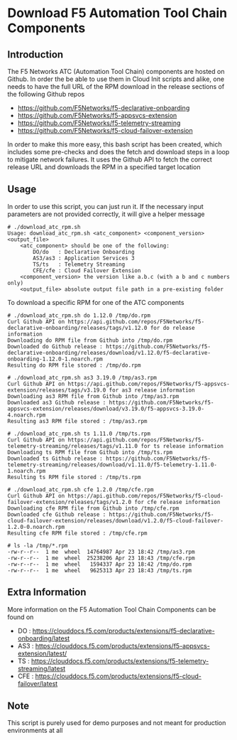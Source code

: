 # Download F5 Automation Tool Chain Components

## Introduction

The F5 Networks ATC (Automation Tool Chain) components are hosted on Github. In order the be able to use them in Cloud Init scripts and alike, one needs to have the full URL of the RPM download in the release sections of the following Github repos

 - https://github.com/F5Networks/f5-declarative-onboarding
 - https://github.com/F5Networks/f5-appsvcs-extension
 - https://github.com/F5Networks/f5-telemetry-streaming
 - https://github.com/F5Networks/f5-cloud-failover-extension

In order to make this more easy, this bash script has been created, which includes some pre-checks and does the fetch and download steps in a loop to mitigate network failures. It uses the Github API to fetch the correct release URL and downloads the RPM in a specified target location

## Usage

In order to use this script, you can just run it. If the necessary input parameters are not provided correctly, it will give a helper message

```console
# ./download_atc_rpm.sh                    
Usage: download_atc_rpm.sh <atc_component> <component_version> <output_file>
    <atc_component> should be one of the following:
        DO/do   : Declarative Onboarding
        AS3/as3 : Application Services 3
        TS/ts   : Telemetry Streaming
        CFE/cfe : Cloud Failover Extension
    <component_version> the version like a.b.c (with a b and c numbers only)
    <output_file> absolute output file path in a pre-existing folder
```

To download a specific RPM for one of the ATC components

```console
# ./download_atc_rpm.sh do 1.12.0 /tmp/do.rpm
Curl Github API on https://api.github.com/repos/F5Networks/f5-declarative-onboarding/releases/tags/v1.12.0 for do release information
Downloading do RPM file from Github into /tmp/do.rpm
Downloaded do Github release : https://github.com/F5Networks/f5-declarative-onboarding/releases/download/v1.12.0/f5-declarative-onboarding-1.12.0-1.noarch.rpm
Resulting do RPM file stored : /tmp/do.rpm

# ./download_atc_rpm.sh as3 3.19.0 /tmp/as3.rpm
Curl Github API on https://api.github.com/repos/F5Networks/f5-appsvcs-extension/releases/tags/v3.19.0 for as3 release information
Downloading as3 RPM file from Github into /tmp/as3.rpm
Downloaded as3 Github release : https://github.com/F5Networks/f5-appsvcs-extension/releases/download/v3.19.0/f5-appsvcs-3.19.0-4.noarch.rpm
Resulting as3 RPM file stored : /tmp/as3.rpm

# ./download_atc_rpm.sh ts 1.11.0 /tmp/ts.rpm
Curl Github API on https://api.github.com/repos/F5Networks/f5-telemetry-streaming/releases/tags/v1.11.0 for ts release information
Downloading ts RPM file from Github into /tmp/ts.rpm
Downloaded ts Github release : https://github.com/F5Networks/f5-telemetry-streaming/releases/download/v1.11.0/f5-telemetry-1.11.0-1.noarch.rpm
Resulting ts RPM file stored : /tmp/ts.rpm

# ./download_atc_rpm.sh cfe 1.2.0 /tmp/cfe.rpm
Curl Github API on https://api.github.com/repos/F5Networks/f5-cloud-failover-extension/releases/tags/v1.2.0 for cfe release information
Downloading cfe RPM file from Github into /tmp/cfe.rpm
Downloaded cfe Github release : https://github.com/F5Networks/f5-cloud-failover-extension/releases/download/v1.2.0/f5-cloud-failover-1.2.0-0.noarch.rpm
Resulting cfe RPM file stored : /tmp/cfe.rpm

# ls -la /tmp/*.rpm
-rw-r--r--  1 me  wheel  14764987 Apr 23 18:42 /tmp/as3.rpm
-rw-r--r--  1 me  wheel  25238206 Apr 23 18:43 /tmp/cfe.rpm
-rw-r--r--  1 me  wheel   1594337 Apr 23 18:42 /tmp/do.rpm
-rw-r--r--  1 me  wheel   9625313 Apr 23 18:43 /tmp/ts.rpm
```

## Extra Information
More information on the F5 Automation Tool Chain Components can be found on

 - DO  : https://clouddocs.f5.com/products/extensions/f5-declarative-onboarding/latest
 - AS3 : https://clouddocs.f5.com/products/extensions/f5-appsvcs-extension/latest/
 - TS  : https://clouddocs.f5.com/products/extensions/f5-telemetry-streaming/latest
 - CFE : https://clouddocs.f5.com/products/extensions/f5-cloud-failover/latest

## Note
This script is purely used for demo purposes and not meant for production environments at all
